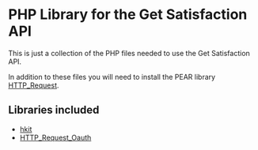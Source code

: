 PHP Library for the Get Satisfaction API
========================================

This is just a collection of the PHP files needed to use the Get Satisfaction API.

In addition to these files you will need to install the PEAR library [HTTP_Request](http://pear.php.net/package/HTTP_Request/).

Libraries included
------------------

* [hkit](http://code.google.com/p/hkit/)
* [HTTP_Request_Oauth](http://teczno.com/HTTP_Request_Oauth.phps)
